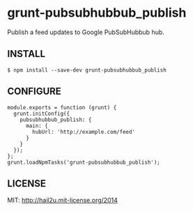 grunt-pubsubhubbub_publish
==========================

Publish a feed updates to Google PubSubHubbub hub.


INSTALL
-------

    $ npm install --save-dev grunt-pubsubhubbub_publish


CONFIGURE
---------

    module.exports = function (grunt) {
      grunt.initConfig({
        pubsubhubbub_publish: {
          main: {
            hubUrl: 'http://example.com/feed'
          }
        }
      });
    };
    grunt.loadNpmTasks('grunt-pubsubhubbub_publish');


LICENSE
-------

MIT: http://hail2u.mit-license.org/2014
